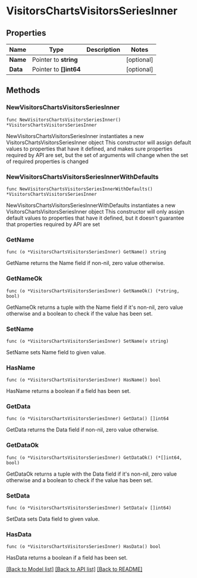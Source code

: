 # VisitorsChartsVisitorsSeriesInner

## Properties

Name | Type | Description | Notes
------------ | ------------- | ------------- | -------------
**Name** | Pointer to **string** |  | [optional] 
**Data** | Pointer to **[]int64** |  | [optional] 

## Methods

### NewVisitorsChartsVisitorsSeriesInner

`func NewVisitorsChartsVisitorsSeriesInner() *VisitorsChartsVisitorsSeriesInner`

NewVisitorsChartsVisitorsSeriesInner instantiates a new VisitorsChartsVisitorsSeriesInner object
This constructor will assign default values to properties that have it defined,
and makes sure properties required by API are set, but the set of arguments
will change when the set of required properties is changed

### NewVisitorsChartsVisitorsSeriesInnerWithDefaults

`func NewVisitorsChartsVisitorsSeriesInnerWithDefaults() *VisitorsChartsVisitorsSeriesInner`

NewVisitorsChartsVisitorsSeriesInnerWithDefaults instantiates a new VisitorsChartsVisitorsSeriesInner object
This constructor will only assign default values to properties that have it defined,
but it doesn't guarantee that properties required by API are set

### GetName

`func (o *VisitorsChartsVisitorsSeriesInner) GetName() string`

GetName returns the Name field if non-nil, zero value otherwise.

### GetNameOk

`func (o *VisitorsChartsVisitorsSeriesInner) GetNameOk() (*string, bool)`

GetNameOk returns a tuple with the Name field if it's non-nil, zero value otherwise
and a boolean to check if the value has been set.

### SetName

`func (o *VisitorsChartsVisitorsSeriesInner) SetName(v string)`

SetName sets Name field to given value.

### HasName

`func (o *VisitorsChartsVisitorsSeriesInner) HasName() bool`

HasName returns a boolean if a field has been set.

### GetData

`func (o *VisitorsChartsVisitorsSeriesInner) GetData() []int64`

GetData returns the Data field if non-nil, zero value otherwise.

### GetDataOk

`func (o *VisitorsChartsVisitorsSeriesInner) GetDataOk() (*[]int64, bool)`

GetDataOk returns a tuple with the Data field if it's non-nil, zero value otherwise
and a boolean to check if the value has been set.

### SetData

`func (o *VisitorsChartsVisitorsSeriesInner) SetData(v []int64)`

SetData sets Data field to given value.

### HasData

`func (o *VisitorsChartsVisitorsSeriesInner) HasData() bool`

HasData returns a boolean if a field has been set.


[[Back to Model list]](HOW-TO.md#documentation-for-models) [[Back to API list]](HOW-TO.md#documentation-for-api-endpoints) [[Back to README]](HOW-TO.md)



